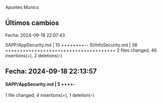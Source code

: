 Apuntes Munics 
## Últimos cambios

Fecha: 2024-09-18 22:07:43

 SAPP/AppSecurity.md | 10 ++++++++--
 SI/InfoSecurity.md  | 38 ++++++++++++++++++++++++++++++++++++++
 2 files changed, 46 insertions(+), 2 deletions(-)



## Fecha: 2024-09-18 22:13:57

####  SAPP/AppSecurity.md | 5 ++++-
 1 file changed, 4 insertions(+), 1 deletion(-)

